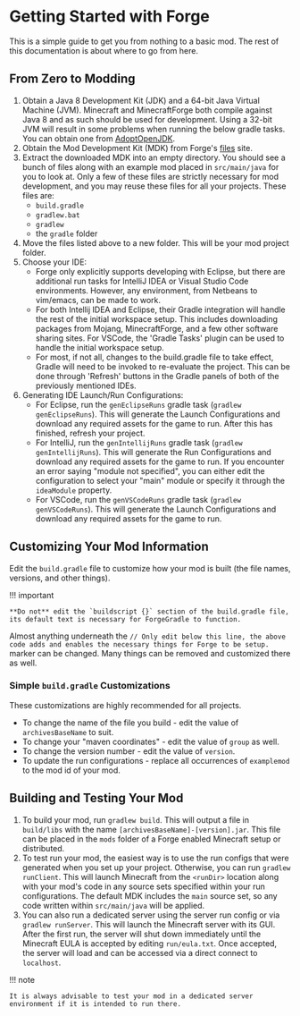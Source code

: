 Getting Started with Forge
==========================

This is a simple guide to get you from nothing to a basic mod. The rest of this documentation is about where to go from here.

From Zero to Modding
--------------------

1. Obtain a Java 8 Development Kit (JDK) and a 64-bit Java Virtual Machine (JVM). Minecraft and MinecraftForge both compile against Java 8 and as such should be used for development. Using a 32-bit JVM will result in some problems when running the below gradle tasks. You can obtain one from [AdoptOpenJDK][jdk].
2. Obtain the Mod Development Kit (MDK) from Forge's [files][] site.
3. Extract the downloaded MDK into an empty directory. You should see a bunch of files along with an example mod placed in `src/main/java` for you to look at. Only a few of these files are strictly necessary for mod development, and you may reuse these files for all your projects. These files are:
    * `build.gradle`
    * `gradlew.bat`
    * `gradlew`
    * the `gradle` folder
4. Move the files listed above to a new folder. This will be your mod project folder.
5. Choose your IDE:
    * Forge only explicitly supports developing with Eclipse, but there are additional run tasks for IntelliJ IDEA or Visual Studio Code environments. However, any environment, from Netbeans to vim/emacs, can be made to work.
    * For both Intellij IDEA and Eclipse, their Gradle integration will handle the rest of the initial workspace setup. This includes downloading packages from Mojang, MinecraftForge, and a few other software sharing sites. For VSCode, the 'Gradle Tasks' plugin can be used to handle the initial workspace setup.
    * For most, if not all, changes to the build.gradle file to take effect, Gradle will need to be invoked to re-evaluate the project. This can be done through 'Refresh' buttons in the Gradle panels of both of the previously mentioned IDEs.
6. Generating IDE Launch/Run Configurations:
    * For Eclipse, run the `genEclipseRuns` gradle task (`gradlew genEclipseRuns`). This will generate the Launch Configurations and download any required assets for the game to run. After this has finished, refresh your project.
    * For IntelliJ, run the `genIntellijRuns` gradle task (`gradlew genIntellijRuns`). This will generate the Run Configurations and download any required assets for the game to run. If you encounter an error saying "module not specified", you can either edit the configuration to select your "main" module or specify it through the `ideaModule` property.
    * For VSCode, run the `genVSCodeRuns` gradle task (`gradlew genVSCodeRuns`). This will generate the Launch Configurations and download any required assets for the game to run.

Customizing Your Mod Information
--------------------------------

Edit the `build.gradle` file to customize how your mod is built (the file names, versions, and other things).

!!! important

    **Do not** edit the `buildscript {}` section of the build.gradle file, its default text is necessary for ForgeGradle to function.

Almost anything underneath the `// Only edit below this line, the above code adds and enables the necessary things for Forge to be setup.` marker can be changed. Many things can be removed and customized there as well.

### Simple `build.gradle` Customizations

These customizations are highly recommended for all projects.

* To change the name of the file you build - edit the value of `archivesBaseName` to suit.
* To change your "maven coordinates" - edit the value of `group` as well.
* To change the version number - edit the value of `version`.
* To update the run configurations - replace all occurrences of `examplemod` to the mod id of your mod.

Building and Testing Your Mod
-----------------------------

1. To build your mod, run `gradlew build`. This will output a file in `build/libs` with the name `[archivesBaseName]-[version].jar`. This file can be placed in the `mods` folder of a Forge enabled Minecraft setup or distributed.
2. To test run your mod, the easiest way is to use the run configs that were generated when you set up your project. Otherwise, you can run `gradlew runClient`. This will launch Minecraft from the `<runDir>` location along with your mod's code in any source sets specified within your run configurations. The default MDK includes the `main` source set, so any code written within `src/main/java` will be applied.
3. You can also run a dedicated server using the server run config or via `gradlew runServer`. This will launch the Minecraft server with its GUI. After the first run, the server will shut down immediately until the Minecraft EULA is accepted by editing `run/eula.txt`. Once accepted, the server will load and can be accessed via a direct connect to `localhost`.

!!! note

    It is always advisable to test your mod in a dedicated server environment if it is intended to run there.
    
[files]: https://files.minecraftforge.net "Forge Files distribution site"
[jdk]: https://adoptopenjdk.net/?variant=openjdk8&jvmVariant=hotspot "AdoptOpenJdk 8 Prebuilt Binaries"
